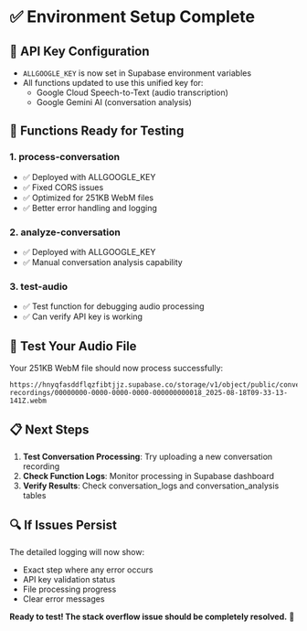 # ✅ Environment Setup Complete

## 🔑 **API Key Configuration**
- `ALLGOOGLE_KEY` is now set in Supabase environment variables
- All functions updated to use this unified key for:
  - Google Cloud Speech-to-Text (audio transcription)
  - Google Gemini AI (conversation analysis)

## 🚀 **Functions Ready for Testing**

### 1. **process-conversation**
- ✅ Deployed with ALLGOOGLE_KEY
- ✅ Fixed CORS issues  
- ✅ Optimized for 251KB WebM files
- ✅ Better error handling and logging

### 2. **analyze-conversation**  
- ✅ Deployed with ALLGOOGLE_KEY
- ✅ Manual conversation analysis capability

### 3. **test-audio**
- ✅ Test function for debugging audio processing
- ✅ Can verify API key is working

## 🧪 **Test Your Audio File**

Your 251KB WebM file should now process successfully:
```
https://hnyqfasddflqzfibtjjz.supabase.co/storage/v1/object/public/conversation-recordings/00000000-0000-0000-0000-000000000018_2025-08-18T09-33-13-141Z.webm
```

## 📋 **Next Steps**

1. **Test Conversation Processing**: Try uploading a new conversation recording
2. **Check Function Logs**: Monitor processing in Supabase dashboard
3. **Verify Results**: Check conversation_logs and conversation_analysis tables

## 🔍 **If Issues Persist**

The detailed logging will now show:
- Exact step where any error occurs
- API key validation status
- File processing progress
- Clear error messages

**Ready to test! The stack overflow issue should be completely resolved.** 🎯
